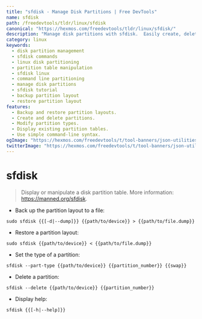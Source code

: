 ```yaml
---
title: "sfdisk - Manage Disk Partitions | Free DevTools"
name: sfdisk
path: /freedevtools/tldr/linux/sfdisk
canonical: "https://hexmos.com/freedevtools/tldr/linux/sfdisk/"
description: "Manage disk partitions with sfdisk.  Easily create, delete, and modify partitions using command-line instructions. Free online tool, no registration required."
category: linux
keywords:
  - disk partition management
  - sfdisk commands
  - linux disk partitioning
  - partition table manipulation
  - sfdisk linux
  - command line partitioning
  - manage disk partitions
  - sfdisk tutorial
  - backup partition layout
  - restore partition layout
features:
  - Backup and restore partition layouts.
  - Create and delete partitions.
  - Modify partition types.
  - Display existing partition tables.
  - Use simple command-line syntax.
ogImage: "https://hexmos.com/freedevtools/t/tool-banners/json-utilities-banner.png"
twitterImage: "https://hexmos.com/freedevtools/t/tool-banners/json-utilities-banner.png"
---
```


# sfdisk

> Display or manipulate a disk partition table.
> More information: <https://manned.org/sfdisk>.

- Back up the partition layout to a file:

`sudo sfdisk {{[-d|--dump]}} {{path/to/device}} > {{path/to/file.dump}}`

- Restore a partition layout:

`sudo sfdisk {{path/to/device}} < {{path/to/file.dump}}`

- Set the type of a partition:

`sfdisk --part-type {{path/to/device}} {{partition_number}} {{swap}}`

- Delete a partition:

`sfdisk --delete {{path/to/device}} {{partition_number}}`

- Display help:

`sfdisk {{[-h|--help]}}`
